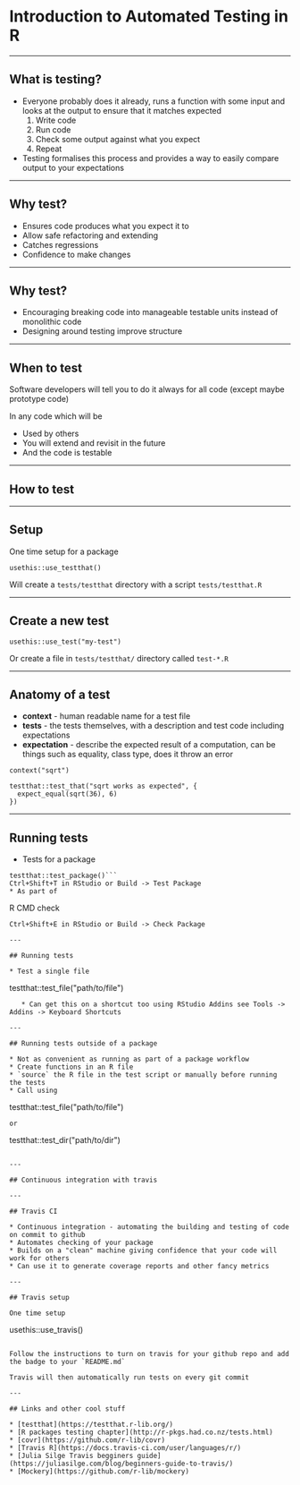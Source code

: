 # Introduction to Automated Testing in R

---

## What is testing?

* Everyone probably does it already, runs a function with some input and looks at the output to ensure that it matches expected
   1. Write code
   1. Run code
   1. Check some output against what you expect
   1. Repeat
* Testing formalises this process and provides a way to easily compare output to your expectations

---

## Why test?

* Ensures code produces what you expect it to
* Allow safe refactoring and extending
* Catches regressions
* Confidence to make changes

---

## Why test?

* Encouraging breaking code into manageable testable units instead of monolithic code
* Designing around testing improve structure

---

## When to test

Software developers will tell you to do it always for all code (except maybe prototype code)

In any code which will be 
* Used by others
* You will extend and revisit in the future
* And the code is testable

---

## How to test

---

## Setup

One time setup for a package

```
usethis::use_testthat()
```
Will create a `tests/testthat` directory with a script `tests/testthat.R`

---

## Create a new test

```
usethis::use_test("my-test")
```

Or create a file in `tests/testthat/` directory called `test-*.R`

---

## Anatomy of a test

* **context** - human readable name for a test file
* **tests** - the tests themselves, with a description and test code including expectations
* **expectation** - describe the expected result of a computation, can be things such as equality, class type, does it throw an error

```
context("sqrt")

testthat::test_that("sqrt works as expected", {
  expect_equal(sqrt(36), 6)
})
```

---

## Running tests

* Tests for a package 
```
testthat::test_package()``` 
Ctrl+Shift+T in RStudio or Build -> Test Package
* As part of 
```
R CMD check
``` 
Ctrl+Shift+E in RStudio or Build -> Check Package

---

## Running tests

* Test a single file 
```
testthat::test_file("path/to/file")
```
   * Can get this on a shortcut too using RStudio Addins see Tools -> Addins -> Keyboard Shortcuts

---

## Running tests outside of a package

* Not as convenient as running as part of a package workflow
* Create functions in an R file
* `source` the R file in the test script or manually before running the tests
* Call using 
```
testthat::test_file("path/to/file")
```
or 
```
testthat::test_dir("path/to/dir")
```

---

## Continuous integration with travis

---

## Travis CI

* Continuous integration - automating the building and testing of code on commit to github
* Automates checking of your package
* Builds on a "clean" machine giving confidence that your code will work for others
* Can use it to generate coverage reports and other fancy metrics

---

## Travis setup

One time setup
```
usethis::use_travis()
```

Follow the instructions to turn on travis for your github repo and add the badge to your `README.md`

Travis will then automatically run tests on every git commit

---

## Links and other cool stuff

* [testthat](https://testthat.r-lib.org/)
* [R packages testing chapter](http://r-pkgs.had.co.nz/tests.html)
* [covr](https://github.com/r-lib/covr)
* [Travis R](https://docs.travis-ci.com/user/languages/r/)
* [Julia Silge Travis begginers guide](https://juliasilge.com/blog/beginners-guide-to-travis/)
* [Mockery](https://github.com/r-lib/mockery)


